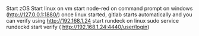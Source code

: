 Start zOS
Start linux on vm
start node-red on command prompt on windows (http://127.0.0.1:1880/)
once linux started, gitlab starts automatically and you can verify using http://192.168.1.24
start rundeck on linux sudo service rundeckd start verify ( http://192.168.1.24:4440/user/login)
